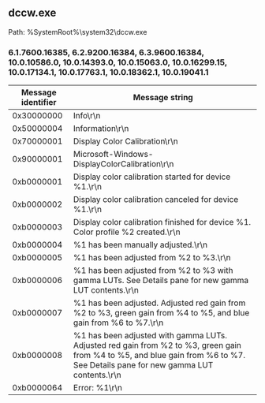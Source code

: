 ## dccw.exe

Path: %SystemRoot%\system32\dccw.exe

### 6.1.7600.16385, 6.2.9200.16384, 6.3.9600.16384, 10.0.10586.0, 10.0.14393.0, 10.0.15063.0, 10.0.16299.15, 10.0.17134.1, 10.0.17763.1, 10.0.18362.1, 10.0.19041.1

Message identifier | Message string
--- | ---
0x30000000 | Info\r\n
0x50000004 | Information\r\n
0x70000001 | Display Color Calibration\r\n
0x90000001 | Microsoft-Windows-DisplayColorCalibration\r\n
0xb0000001 | Display color calibration started for device %1.\r\n
0xb0000002 | Display color calibration canceled for device %1.\r\n
0xb0000003 | Display color calibration finished for device %1. Color profile %2 created.\r\n
0xb0000004 | %1 has been manually adjusted.\r\n
0xb0000005 | %1 has been adjusted from %2 to %3.\r\n
0xb0000006 | %1 has been adjusted from %2 to %3 with gamma LUTs. See Details pane for new gamma LUT contents.\r\n
0xb0000007 | %1 has been adjusted. Adjusted red gain from %2 to %3, green gain from %4 to %5, and blue gain from %6 to %7.\r\n
0xb0000008 | %1 has been adjusted with gamma LUTs. Adjusted red gain from %2 to %3, green gain from %4 to %5, and blue gain from %6 to %7. See Details pane for new gamma LUT contents.\r\n
0xb0000064 | Error: %1\r\n
